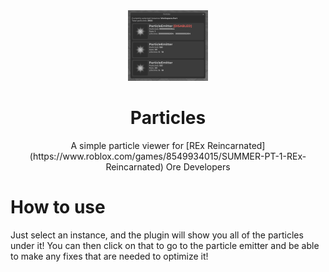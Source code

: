 <div align="center">
	<img src="assets/plugin.png" width="128" alt="Plugin"/>
	<h1>Particles</h1>
	<p>A simple particle viewer for [REx Reincarnated](https://www.roblox.com/games/8549934015/SUMMER-PT-1-REx-Reincarnated) Ore Developers</p>
</div>

# How to use

Just select an instance, and the plugin will show you all of the particles under it! You can then click on that to go to the particle emitter and be able to make any fixes that are needed to optimize it!
